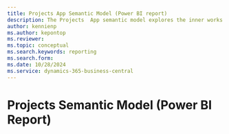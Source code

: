 ```yaml
---
title: Projects App Semantic Model (Power BI report)
description: The Projects  App semantic model explores the inner works of the semantic model used in the Projects App.
author: kennienp
ms.author: kepontop
ms.reviewer: 
ms.topic: conceptual
ms.search.keywords: reporting
ms.search.form: 
ms.date: 10/28/2024
ms.service: dynamics-365-business-central
---
```


# Projects Semantic Model (Power BI Report)
